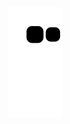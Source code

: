 ![Snake animation](https://github.com/ErickBGoecking/ErickBGoecking/blob/output/github-contribution-grid-snake.svg)
